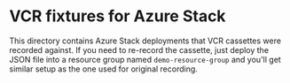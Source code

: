 # VCR fixtures for Azure Stack
This directory contains Azure Stack deployments that VCR cassettes were
recorded against. If you need to re-record the cassette, just deploy the JSON
file into a resource group named `demo-resource-group` and you'll get similar
setup as the one used for original recording.
